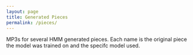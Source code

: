 ```yaml
---
layout: page
title: Generated Pieces
permalink: /pieces/
---
```

MP3s for several HMM generated pieces. Each name is the original piece the model was trained on and the specifc model used.


